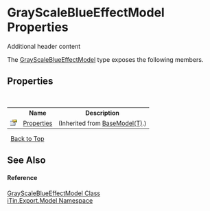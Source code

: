 # GrayScaleBlueEffectModel Properties
Additional header content 

The <a href="6c84d4cc-e561-99c0-8123-46709ddd8841">GrayScaleBlueEffectModel</a> type exposes the following members.


## Properties
&nbsp;<table><tr><th></th><th>Name</th><th>Description</th></tr><tr><td>![Public property](media/pubproperty.gif "Public property")</td><td><a href="7e88785e-5670-4515-defa-d3f60ae16111">Properties</a></td><td> (Inherited from <a href="6632f561-4175-f1f2-939c-ac8b10159529">BaseModel(T)</a>.)</td></tr></table>&nbsp;
<a href="#grayscaleblueeffectmodel-properties">Back to Top</a>

## See Also


#### Reference
<a href="6c84d4cc-e561-99c0-8123-46709ddd8841">GrayScaleBlueEffectModel Class</a><br /><a href="ef57ffcc-e95e-b212-5a46-9aa6f5a3511f">iTin.Export.Model Namespace</a><br />